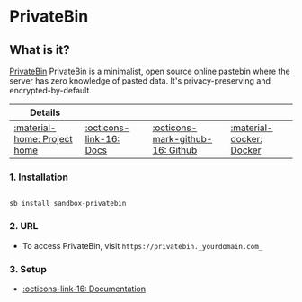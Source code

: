 # PrivateBin

## What is it?

[PrivateBin](https://privatebin.info/) PrivateBin is a minimalist, open source online pastebin where the server has zero knowledge of pasted data.
It's privacy-preserving and encrypted-by-default.

| Details     |             |             |             |
|-------------|-------------|-------------|-------------|
| [:material-home: Project home ](https://privatebin.info/) | [:octicons-link-16: Docs](https://github.com/PrivateBin/PrivateBin/wiki) | [:octicons-mark-github-16: Github](https://github.com/PrivateBin/PrivateBin) | [:material-docker: Docker ](https://hub.docker.com/r/jgeusebroek/privatebin)|

### 1. Installation

``` shell

sb install sandbox-privatebin

```

### 2. URL

- To access PrivateBin, visit `https://privatebin._yourdomain.com_`

### 3. Setup

- [:octicons-link-16: Documentation](https://github.com/PrivateBin/PrivateBin/wiki)